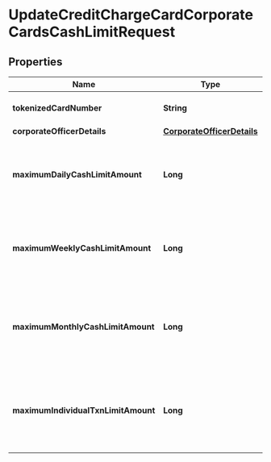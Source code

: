 # UpdateCreditChargeCardCorporateCardsCashLimitRequest

## Properties
Name | Type | Description | Notes
------------ | ------------- | ------------- | -------------
**tokenizedCardNumber** | **String** | Tokenized card number | 
**corporateOfficerDetails** | [**CorporateOfficerDetails**](CorporateOfficerDetails.md) |  |  [optional]
**maximumDailyCashLimitAmount** | **Long** | This is the max daily Cash limit Amount allowed for the cardholder |  [optional]
**maximumWeeklyCashLimitAmount** | **Long** | This is the max weekly Cash limit Amount allowed for the cardholder |  [optional]
**maximumMonthlyCashLimitAmount** | **Long** | This is the max monthly Cash limit Amount allowed for the cardholder |  [optional]
**maximumIndividualTxnLimitAmount** | **Long** | This is the max Cash Amount allowed for the cardholder per transaction |  [optional]
